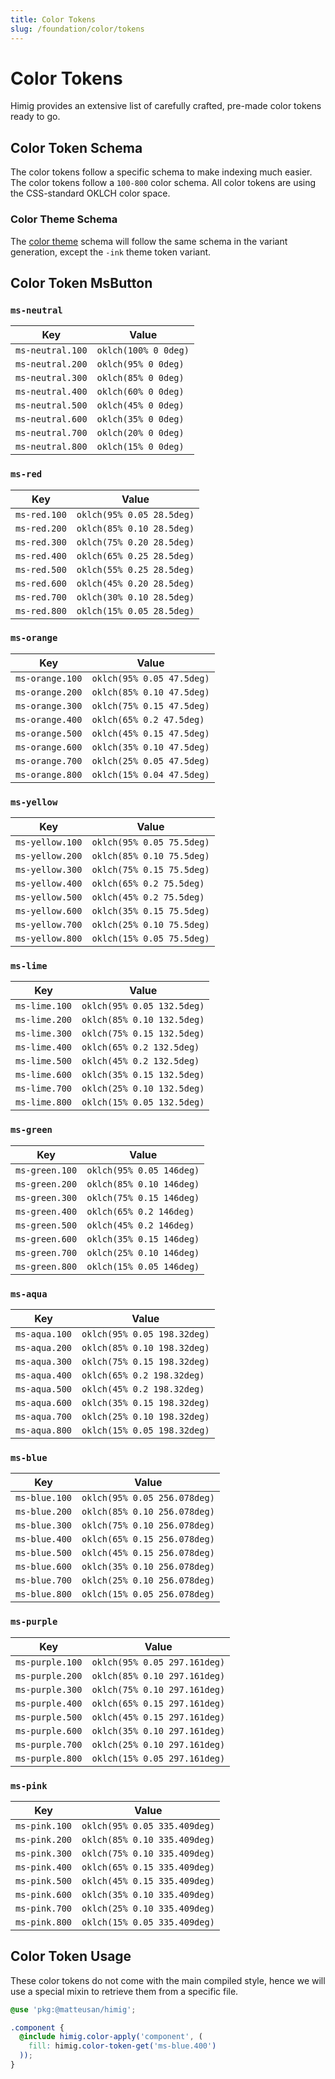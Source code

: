 ```yaml
---
title: Color Tokens
slug: /foundation/color/tokens
---
```

# Color Tokens
Himig provides an extensive list of carefully crafted, pre-made color tokens ready to go.

## Color Token Schema
The color tokens follow a specific schema to make indexing much easier. The color tokens follow a `100-800` color schema. All color tokens are using the CSS-standard OKLCH color space.

### Color Theme Schema
The [color theme](../theme.md) schema will follow the same schema in the variant generation, except the `-ink` theme token variant.

## Color Token MsButton
### `ms-neutral`

| Key              | Value                |
|------------------|----------------------|
| `ms-neutral.100` | `oklch(100% 0 0deg)` |
| `ms-neutral.200` | `oklch(95% 0 0deg)`  |
| `ms-neutral.300` | `oklch(85% 0 0deg)`  |
| `ms-neutral.400` | `oklch(60% 0 0deg)`  |
| `ms-neutral.500` | `oklch(45% 0 0deg)`  |
| `ms-neutral.600` | `oklch(35% 0 0deg)`  |
| `ms-neutral.700` | `oklch(20% 0 0deg)`  |
| `ms-neutral.800` | `oklch(15% 0 0deg)`  |

### `ms-red`

| Key          | Value                     |
|--------------|---------------------------|
| `ms-red.100` | `oklch(95% 0.05 28.5deg)` |
| `ms-red.200` | `oklch(85% 0.10 28.5deg)` |
| `ms-red.300` | `oklch(75% 0.20 28.5deg)` |
| `ms-red.400` | `oklch(65% 0.25 28.5deg)` |
| `ms-red.500` | `oklch(55% 0.25 28.5deg)` |
| `ms-red.600` | `oklch(45% 0.20 28.5deg)` |
| `ms-red.700` | `oklch(30% 0.10 28.5deg)` |
| `ms-red.800` | `oklch(15% 0.05 28.5deg)` |

### `ms-orange`

| Key             | Value                     |
|-----------------|---------------------------|
| `ms-orange.100` | `oklch(95% 0.05 47.5deg)` |
| `ms-orange.200` | `oklch(85% 0.10 47.5deg)` |
| `ms-orange.300` | `oklch(75% 0.15 47.5deg)` |
| `ms-orange.400` | `oklch(65% 0.2 47.5deg)`  |
| `ms-orange.500` | `oklch(45% 0.15 47.5deg)` |
| `ms-orange.600` | `oklch(35% 0.10 47.5deg)` |
| `ms-orange.700` | `oklch(25% 0.05 47.5deg)` |
| `ms-orange.800` | `oklch(15% 0.04 47.5deg)` |

### `ms-yellow`

| Key             | Value                     |
|-----------------|---------------------------|
| `ms-yellow.100` | `oklch(95% 0.05 75.5deg)` |
| `ms-yellow.200` | `oklch(85% 0.10 75.5deg)` |
| `ms-yellow.300` | `oklch(75% 0.15 75.5deg)` |
| `ms-yellow.400` | `oklch(65% 0.2 75.5deg)`  |
| `ms-yellow.500` | `oklch(45% 0.2 75.5deg)`  |
| `ms-yellow.600` | `oklch(35% 0.15 75.5deg)` |
| `ms-yellow.700` | `oklch(25% 0.10 75.5deg)` |
| `ms-yellow.800` | `oklch(15% 0.05 75.5deg)` |

### `ms-lime`

| Key           | Value                      |
|---------------|----------------------------|
| `ms-lime.100` | `oklch(95% 0.05 132.5deg)` |
| `ms-lime.200` | `oklch(85% 0.10 132.5deg)` |
| `ms-lime.300` | `oklch(75% 0.15 132.5deg)` |
| `ms-lime.400` | `oklch(65% 0.2 132.5deg)`  |
| `ms-lime.500` | `oklch(45% 0.2 132.5deg)`  |
| `ms-lime.600` | `oklch(35% 0.15 132.5deg)` |
| `ms-lime.700` | `oklch(25% 0.10 132.5deg)` |
| `ms-lime.800` | `oklch(15% 0.05 132.5deg)` |

### `ms-green`

| Key            | Value                    |
|----------------|--------------------------|
| `ms-green.100` | `oklch(95% 0.05 146deg)` |
| `ms-green.200` | `oklch(85% 0.10 146deg)` |
| `ms-green.300` | `oklch(75% 0.15 146deg)` |
| `ms-green.400` | `oklch(65% 0.2 146deg)`  |
| `ms-green.500` | `oklch(45% 0.2 146deg)`  |
| `ms-green.600` | `oklch(35% 0.15 146deg)` |
| `ms-green.700` | `oklch(25% 0.10 146deg)` |
| `ms-green.800` | `oklch(15% 0.05 146deg)` |

### `ms-aqua`

| Key           | Value                       |
|---------------|-----------------------------|
| `ms-aqua.100` | `oklch(95% 0.05 198.32deg)` |
| `ms-aqua.200` | `oklch(85% 0.10 198.32deg)` |
| `ms-aqua.300` | `oklch(75% 0.15 198.32deg)` |
| `ms-aqua.400` | `oklch(65% 0.2 198.32deg)`  |
| `ms-aqua.500` | `oklch(45% 0.2 198.32deg)`  |
| `ms-aqua.600` | `oklch(35% 0.15 198.32deg)` |
| `ms-aqua.700` | `oklch(25% 0.10 198.32deg)` |
| `ms-aqua.800` | `oklch(15% 0.05 198.32deg)` |

### `ms-blue`

| Key           | Value                        |
|---------------|------------------------------|
| `ms-blue.100` | `oklch(95% 0.05 256.078deg)` |
| `ms-blue.200` | `oklch(85% 0.10 256.078deg)` |
| `ms-blue.300` | `oklch(75% 0.10 256.078deg)` |
| `ms-blue.400` | `oklch(65% 0.15 256.078deg)` |
| `ms-blue.500` | `oklch(45% 0.15 256.078deg)` |
| `ms-blue.600` | `oklch(35% 0.10 256.078deg)` |
| `ms-blue.700` | `oklch(25% 0.10 256.078deg)` |
| `ms-blue.800` | `oklch(15% 0.05 256.078deg)` |

### `ms-purple`

| Key             | Value                        |
|-----------------|------------------------------|
| `ms-purple.100` | `oklch(95% 0.05 297.161deg)` |
| `ms-purple.200` | `oklch(85% 0.10 297.161deg)` |
| `ms-purple.300` | `oklch(75% 0.10 297.161deg)` |
| `ms-purple.400` | `oklch(65% 0.15 297.161deg)` |
| `ms-purple.500` | `oklch(45% 0.15 297.161deg)` |
| `ms-purple.600` | `oklch(35% 0.10 297.161deg)` |
| `ms-purple.700` | `oklch(25% 0.10 297.161deg)` |
| `ms-purple.800` | `oklch(15% 0.05 297.161deg)` |

### `ms-pink`

| Key           | Value                        |
|---------------|------------------------------|
| `ms-pink.100` | `oklch(95% 0.05 335.409deg)` |
| `ms-pink.200` | `oklch(85% 0.10 335.409deg)` |
| `ms-pink.300` | `oklch(75% 0.10 335.409deg)` |
| `ms-pink.400` | `oklch(65% 0.15 335.409deg)` |
| `ms-pink.500` | `oklch(45% 0.15 335.409deg)` |
| `ms-pink.600` | `oklch(35% 0.10 335.409deg)` |
| `ms-pink.700` | `oklch(25% 0.10 335.409deg)` |
| `ms-pink.800` | `oklch(15% 0.05 335.409deg)` |



## Color Token Usage
These color tokens do not come with the main compiled style, hence we will use a special mixin to retrieve them from a specific file.

```scss
@use 'pkg:@matteusan/himig';

.component {
  @include himig.color-apply('component', (
    fill: himig.color-token-get('ms-blue.400')
  ));
}
```